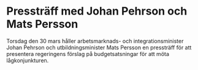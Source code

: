 # Pressträff med Johan Pehrson och Mats Persson

Torsdag den 30 mars håller arbetsmarknads- och integrationsminister Johan Pehrson och utbildningsminister Mats Persson en pressträff för att presentera regeringens förslag på budgetsatsningar för att möta lågkonjunkturen.
